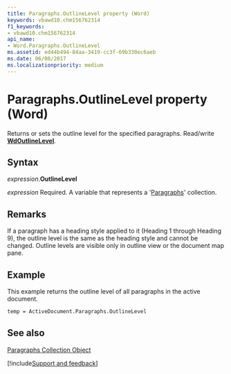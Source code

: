 ```yaml
---
title: Paragraphs.OutlineLevel property (Word)
keywords: vbawd10.chm156762314
f1_keywords:
- vbawd10.chm156762314
api_name:
- Word.Paragraphs.OutlineLevel
ms.assetid: ed44b494-84aa-3419-cc3f-69b330ec6aeb
ms.date: 06/08/2017
ms.localizationpriority: medium
---
```



# Paragraphs.OutlineLevel property (Word)

Returns or sets the outline level for the specified paragraphs. Read/write **[WdOutlineLevel](Word.WdOutlineLevel.md)**.


## Syntax

_expression_.**OutlineLevel**

_expression_ Required. A variable that represents a '[Paragraphs](Word.paragraphs.md)' collection.


## Remarks

If a paragraph has a heading style applied to it (Heading 1 through Heading 9), the outline level is the same as the heading style and cannot be changed. Outline levels are visible only in outline view or the document map pane.


## Example

This example returns the outline level of all paragraphs in the active document.


```vb
temp = ActiveDocument.Paragraphs.OutlineLevel
```


## See also


[Paragraphs Collection Object](Word.paragraphs.md)

[!include[Support and feedback](~/includes/feedback-boilerplate.md)]